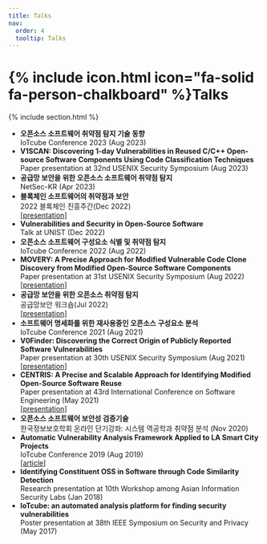 ```yaml
---
title: Talks
nav:
  order: 4
  tooltip: Talks
---
```


# {% include icon.html icon="fa-solid fa-person-chalkboard" %}Talks

{% include section.html %}

- **오픈소스 소프트웨어 취약점 탐지 기술 동향**<br>IoTcube Conference 2023 (Aug 2023)
- **V1SCAN: Discovering 1-day Vulnerabilities in Reused C/C++ Open-source Software Components Using Code Classification Techniques**<br>Paper presentation at 32nd USENIX Security Symposium (Aug 2023)
- **공급망 보안을 위한 오픈소스 소프트웨어 취약점 탐지**<br>NetSec-KR (Apr 2023)
- **블록체인 소프트웨어의 취약점과 보안**<br>2022 블록체인 진흥주간(Dec 2022)<br>[[presentation]](https://www.youtube.com/watch?v=MHwvT8JTnKo)
- **Vulnerabilities and Security in Open-Source Software**<br>Talk at UNIST (Dec 2022)
- **오픈소스 소프트웨어 구성요소 식별 및 취약점 탐지**<br>IoTcube Conference 2022 (Aug 2022)
- **MOVERY: A Precise Approach for Modified Vulnerable Code Clone Discovery from Modified Open-Source Software Components**<br>Paper presentation at 31st USENIX Security Symposium (Aug 2022)<br>[[presentation]](https://www.youtube.com/watch?v=GyjTgR497Qs)
- **공급망 보안을 위한 오픈소스 취약점 탐지**<br>공급망보안 워크숍(Jul 2022)<br>[[presentation]](https://www.youtube.com/watch?v=dEwHPXXL8Hg&t=14370s)
- **소프트웨어 명세화를 위한 재사용중인 오픈소스 구성요소 분석**<br>IoTcube Conference 2021 (Aug 2021)
- **V0Finder: Discovering the Correct Origin of Publicly Reported Software Vulnerabilities**<br>Paper presentation at 30th USENIX Security Symposium (Aug 2021)<br>[[presentation]](https://www.youtube.com/watch?v=u3fMFiIrVvs)
- **CENTRIS: A Precise and Scalable Approach for Identifying Modified Open-Source Software Reuse**<br>Paper presentation at 43rd International Conference on Software Engineering (May 2021)<br>[[presentation]](https://www.youtube.com/watch?v=eUewmQg0JK8)
- **오픈소스 소프트웨어 보안성 검증기술**<br>한국정보보호학회 온라인 단기강좌: 시스템 역공학과 취약점 분석 (Nov 2020)
- **Automatic Vulnerability Analysis Framework Applied to LA Smart City Projects**<br>IoTcube Conference 2019 (Aug 2019)<br>[[article]](https://www.korea.ac.kr/user/boardList.do?boardSeq=480388&boardId=474633&boardType=02&siteId=university&id=university_060108000000&command=albumView)
- **Identifying Constituent OSS in Software through Code Similarity Detection**<br>Research presentation at 10th Workshop among Asian Information Security Labs (Jan 2018)
- **IoTcube: an automated analysis platform for finding security vulnerabilities**<br>Poster presentation at 38th IEEE Symposium on Security and Privacy (May 2017)
